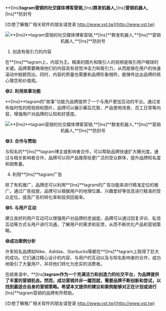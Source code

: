**[Ins]**tagram营销的社交媒体博客营销,**[Ins]**群发机器人,**[Ins]**营销机器人,**[Ins]**防封号

[😍想了解推广相关软件的朋友请登录 http://www.vst.tw](http://www.vst.tw)

 <center><img src="https://vst.tw/MP4/tuiguang/png/7.png" alt="**[Ins]**tagram营销的社交媒体博客营销,**[Ins]**群发机器人,**[Ins]**营销机器人,**[Ins]**防封号"></center>

1. 创造有吸引力的内容

在**[Ins]**tagram上，内容为王。精美的图片和吸引人的视频是吸引用户眼球的关键。品牌需要确保他们的内容具有视觉冲击力和吸引力，从而能够在用户的快速滚动中脱颖而出。同时，内容的质量也需要和品牌形象相符，能够传达出品牌的核心理念和价值观。

**😄2. 利用故事功能**

**[Ins]**tagram的“故事”功能为品牌提供了一个与用户更加互动的平台。通过发布临时性的短视频和图片，品牌可以展示幕后花絮、产品使用场景、员工日常等内容，增强用户对品牌的认知和好感度。

 <center><img src="https://vst.tw/MP4/tuiguang/png/4.png" alt="**[Ins]**tagram营销的社交媒体博客营销,**[Ins]**群发机器人,**[Ins]**营销机器人,**[Ins]**防封号"></center>

**😄3. 合作与赞助**

与知名的**[Ins]**tagram博主或影响者合作，可以帮助品牌快速扩大曝光度。通过与相关影响者合作，品牌可以将产品推荐给更广泛的受众群体，提升品牌知名度和销售量。

4. 利用**[Ins]**tagram广告

除了有机推广，品牌还可以利用**[Ins]**tagram的广告功能来进行精准定位的推广。通过广告投放，品牌可以根据用户的地理位置、兴趣爱好等信息进行精准的受众定位，提高广告的转化率和投资回报率。

**😄5. 与用户互动**

建立良好的用户互动可以增强用户对品牌的忠诚度。品牌可以通过回复评论、私信互动等方式与用户进行沟通，了解用户的需求和反馈，从而不断优化产品和营销策略。

**😄成功案例分析**

许多知名品牌如Nike、Adidas、Starbucks等都在**[Ins]**tagram上取得了巨大的成功。它们通过精心设计的内容、与用户的互动以及与知名影响者的合作，成功地吸引了大量用户，并将他们转化为忠实的消费者。

在结束语中，**[Ins]**tagram作为一个充满活力和创造力的社交平台，为品牌提供了丰富的营销机会。然而，成功营销并非一蹴而就，需要品牌不断创新和尝试，以找到最适合自身的营销策略。希望本文提供的建议和案例能够对正在计划或进行**[Ins]**tagram营销的品牌有所帮助。

[😍想了解推广相关软件的朋友请登录 http://www.vst.tw](http://www.vst.tw)




